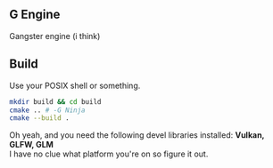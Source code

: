 ## G Engine
Gangster engine (i think)

## Build
Use your POSIX shell or something.
```bash
mkdir build && cd build
cmake .. # -G Ninja
cmake --build .
```
Oh yeah, and you need the following devel libraries installed: **Vulkan, GLFW, GLM** \
I have no clue what platform you're on so figure it out.
